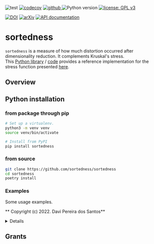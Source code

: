 ![test](https://github.com/sortedness/sortedness/workflows/test/badge.svg)
[![codecov](https://codecov.io/gh/sortedness/sortedness/branch/main/graph/badge.svg)](https://codecov.io/gh/sortedness/sortedness)
<a href="https://pypi.org/project/sortedness">
<img src="https://img.shields.io/github/v/release/sortedness/sortedness?display_name=tag&sort=semver&color=blue" alt="github">
</a>
![Python version](https://img.shields.io/badge/python-3.8%20%7C%203.9-blue.svg)
[![license: GPL v3](https://img.shields.io/badge/License-GPLv3-blue.svg)](https://www.gnu.org/licenses/gpl-3.0)

[![DOI](https://zenodo.org/badge/DOI/10.5281/zenodo.5501845.svg)](https://doi.org/10.5281/zenodo.5501845)
[![arXiv](https://img.shields.io/badge/arXiv-2109.06028-b31b1b.svg?style=flat-square)](https://arxiv.org/abs/2109.06028)
[![API documentation](https://img.shields.io/badge/doc-API%20%28auto%29-a0a0a0.svg)](https://sortedness.github.io/sortedness)


# sortedness
 


`sortedness` is a measure of how much distortion occurred after dimensionality reduction.
It complements Kruskal's stress.<br>This [Python library](https://pypi.org/project/sortedness) / [code](https://github.com/sortedness/sortedness) provides a reference implementation for the stress function presented [here](https://arxiv.org/abs/2109.06028.9999).

## Overview

## Python installation
### from package through pip
```bash
# Set up a virtualenv. 
python3 -m venv venv
source venv/bin/activate

# Install from PyPI
pip install sortedness
```

### from source
```bash
git clone https://github.com/sortedness/sortedness
cd sortedness
poetry install
```

### Examples
Some usage examples.

** Copyright (c) 2022. Davi Pereira dos Santos**
<details>
<p>

```python3
#  This file is part of the sortedness project.
#  Please respect the license - more about this in the section (*) below.
#
#  sortedness is free software: you can redistribute it and/or modify
#  it under the terms of the GNU General Public License as published by
#  the Free Software Foundation, either version 3 of the License, or
#  (at your option) any later version.
#
#  sortedness is distributed in the hope that it will be useful,
#  but WITHOUT ANY WARRANTY; without even the implied warranty of
#  MERCHANTABILITY or FITNESS FOR A PARTICULAR PURPOSE.  See the
#  GNU General Public License for more details.
#
#  You should have received a copy of the GNU General Public License
#  along with sortedness.  If not, see <http://www.gnu.org/licenses/>.
#
#  (*) Removing authorship by any means, e.g. by distribution of derived
#  works or verbatim, obfuscated, compiled or rewritten versions of any
#  part of this work is illegal and it is unethical regarding the effort and
#  time spent here.
#

# Just a placeholder for futures examples:
from numpy import eye
from numpy.linalg import norm
from numpy.random import randint, shuffle
from sympy.utilities.iterables import multiset_permutations

from sortedness.rank import rdist_by_index_lw

old = 0
for l in range(1, 10):
    lst = list(range(l))
    d = 0
    c = 0
    for p in multiset_permutations(lst):
        d += rdist_by_index_lw(p, normalized=False)
        c += 1
    d /= c
    print(l, "\t", d, "\t", d - old)
    old = d
"""
normalized:
    ~0.67                                   convergent?
otherwise:
    1.1, 1.8, 2.5, 3.3, 4.1, 4.9, 5.7, ...  divergent
"""

"""
1 	 0.0 	 0.0
2 	 0.5 	 0.5
3 	 1.1111111111333334 	 0.6111111111333334
4 	 1.7916666666833334 	 0.68055555555
5 	 2.5200000000099996 	 0.7283333333266662
6 	 3.2833333333449786 	 0.763333333334979
7 	 4.07346938774276 	 0.7901360543977813
8 	 4.884821428570203 	 0.811352040827443
9 	 5.713403880078337 	 0.8285824515081339
"""
```


</p>
</details>



## Grants

